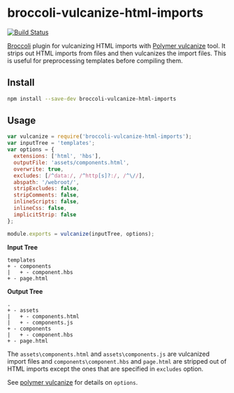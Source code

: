 # broccoli-vulcanize-html-imports
[![Build Status](https://travis-ci.org/mbykovskyy/broccoli-vulcanize-html-imports.svg?branch=master)](https://travis-ci.org/mbykovskyy/broccoli-vulcanize-html-imports)

[Broccoli][broccoli] plugin for vulcanizing HTML imports with [Polymer vulcanize][polymer-vulcanize] tool. It strips out HTML imports from files and then vulcanizes the import files. This is useful for preprocessing templates before compiling them.

## Install

```bash
npm install --save-dev broccoli-vulcanize-html-imports
```

## Usage

```js
var vulcanize = require('broccoli-vulcanize-html-imports');
var inputTree = 'templates';
var options = {
  extensions: ['html', 'hbs'],
  outputFile: 'assets/components.html',
  overwrite: true,
  excludes: [/^data:/, /^http[s]?:/, /^\//],
  abspath: '/webroot/',
  stripExcludes: false,
  stripComments: false,
  inlineScripts: false,
  inlineCss: false,
  implicitStrip: false
};

module.exports = vulcanize(inputTree, options);
```

**Input Tree**

```
templates
+ - components
|   + - component.hbs
+ - page.html
```

**Output Tree**

```
.
+ - assets
|   + - components.html
|   + - components.js
+ - components
|   + - component.hbs
+ - page.html
```

The `assets\components.html` and `assets\components.js` are vulcanized import files and `components\component.hbs` and `page.html` are stripped out of HTML imports except the ones that are specified in `excludes` option.

See [polymer vulcanize][polymer-vulcanize] for details on `options`.

[broccoli]: https://github.com/broccolijs/broccoli "Broccoli"
[polymer-vulcanize]: https://github.com/Polymer/vulcanize  "Polymer vulcanize"
